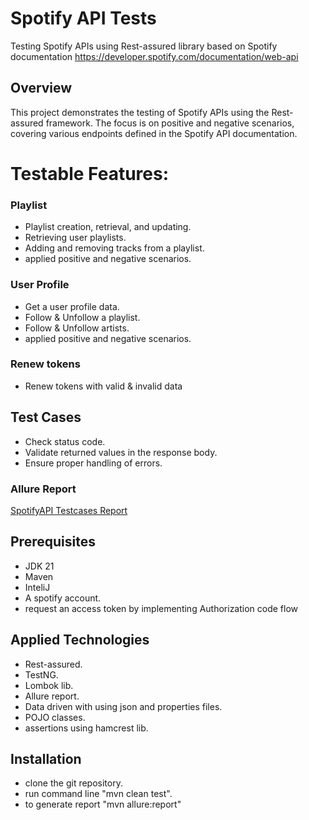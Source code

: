 # Spotify API Tests
Testing Spotify APIs using Rest-assured library based on Spotify documentation https://developer.spotify.com/documentation/web-api

## Overview
This project demonstrates the testing of Spotify APIs using the Rest-assured framework. The focus is on positive and negative scenarios, covering various endpoints defined in the Spotify API documentation.

# Testable Features:
### Playlist
- Playlist creation, retrieval, and updating.
- Retrieving user playlists.
- Adding and removing tracks from a playlist.
- applied positive and negative scenarios.
  
### User Profile
- Get a user profile data.
- Follow & Unfollow a playlist.
- Follow & Unfollow artists.
- applied positive and negative scenarios.
  
### Renew tokens
- Renew tokens with valid & invalid data

## Test Cases
- Check status code.
- Validate returned values in the response body.
- Ensure proper handling of errors.
  
### Allure Report
[SpotifyAPI Testcases Report](https://shroukk.github.io/SpotifyAPI/index.html)

## Prerequisites
- JDK 21
- Maven
- InteliJ
- A spotify account.
- request an access token by implementing Authorization code flow
  
## Applied Technologies
- Rest-assured.
- TestNG.
- Lombok lib.
- Allure report.
- Data driven with using json and properties files.
- POJO classes.
- assertions using hamcrest lib.
  
## Installation 
- clone the git repository.
- run command line "mvn clean test".
- to generate report "mvn allure:report"

